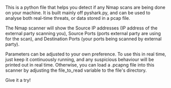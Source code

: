 This is a python file that helps you detect if any Nmap scans are being done on your machine. It is built mainly off pyshark.py, and can be used to analyse both real-time threats, or data stored in a pcap file.

The Nmap scanner will show the Source IP addresses (IP address of the external party scanning you), Source Ports (ports external party are using for the scan), and Destination Ports (your ports being scanned by external party).

Parameters can be adjusted to your own preference. To use this in real time, just keep it continuously running, and any suspicious behaviour will be printed out in real time. Otherwise, you can load a .pcapng file into this scanner by adjusting the file_to_read variable to the file's directory.

Give it a try!

